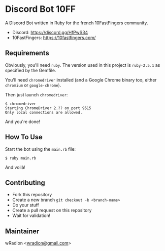 Discord Bot 10FF
===============

A Discord Bot written in Ruby for the french 10FastFingers community.

- Discord: https://discord.gg/HfPwS34
- 10FastFingers: https://10fastfingers.com/

## Requirements

Obviously, you'll need `ruby`. The version used in this project is `ruby-2.5.1` as specified by the Gemfile.

You'll need `chromedriver` installed (and a Google Chrome binary too, either `chromium` or `google-chrome`).

Then just launch `chromedriver`:

```
$ chromedriver
Starting ChromeDriver 2.?? on port 9515
Only local connections are allowed.
```

And you're done!

## How To Use

Start the bot using the `main.rb` file:

```
$ ruby main.rb
```

And voilà!

## Contributing

- Fork this repository
- Create a new branch `git checkout -b <branch-name>`
- Do your stuff
- Create a pull request on this repository
- Wait for validation!

## Maintainer

wRadion <<wradion@gmail.com>>
